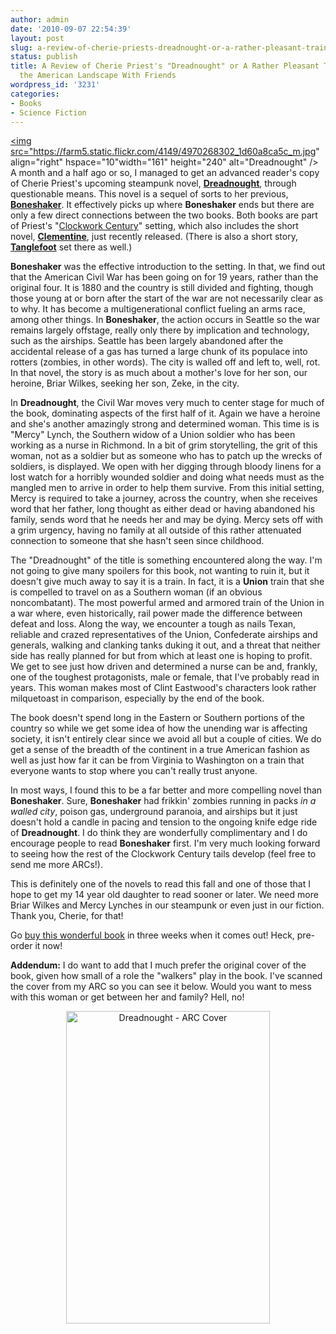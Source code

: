 ```yaml
---
author: admin
date: '2010-09-07 22:54:39'
layout: post
slug: a-review-of-cherie-priests-dreadnought-or-a-rather-pleasant-train-ride-across-the-american-landscape-with-friends
status: publish
title: A Review of Cherie Priest's "Dreadnought" or A Rather Pleasant Train Ride Across
  the American Landscape With Friends
wordpress_id: '3231'
categories:
- Books
- Science Fiction
---
```

<a href="http://www.flickr.com/photos/albill/4970268302/" title="Dreadnought by albill, on Flickr"><img src="https://farm5.static.flickr.com/4149/4970268302_1d60a8ca5c_m.jpg" align="right" hspace="10"width="161" height="240" alt="Dreadnought" /></a> A month and a half ago or so, I managed to get an advanced reader's copy of Cherie Priest's upcoming steampunk novel, <a href="http://www.amazon.com/Dreadnought-Cherie-Priest/dp/0765325780"><strong>Dreadnought</strong></a>, through questionable means. This novel is a sequel of sorts to her previous, <a href="http://www.amazon.com/Boneshaker-Sci-Fi-Essential-Books/dp/0765318415/"><strong>Boneshaker</strong></a>. It effectively picks up where <strong>Boneshaker</strong> ends but there are only a few direct connections between the two books. Both books are part of Priest's "<a href="http://theclockworkcentury.com/">Clockwork Century</a>" setting, which also includes the short novel, <a href="http://www.subterraneanpress.com/Merchant2/merchant.mv?Screen=PROD&Store_Code=SP&Product_Code=priest03"><strong>Clementine</strong></a>, just recently released. (There is also a short story, <a href="http://subterraneanpress.com/index.php/magazine/fall-2008/fiction-tanglefoot-a-story-of-the-clockwork-century-by-cherie-priest/"><strong>Tanglefoot</strong></a> set there as well.)

<strong>Boneshaker</strong> was the effective introduction to the setting. In that, we find out that the American Civil War has been going on for 19 years, rather than the original four. It is 1880 and the country is still divided and fighting, though those young at or born after the start of the war are not necessarily clear as to why. It has become a multigenerational conflict fueling an arms race, among other things. In <strong>Boneshaker</strong>, the action occurs in Seattle so the war remains largely offstage, really only there by implication and technology, such as the airships. Seattle has been largely abandoned after the accidental release of a gas has turned a large chunk of its populace into rotters (zombies, in other words). The city is walled off and left to, well, rot. In that novel, the story is as much about a mother's love for her son, our heroine, Briar Wilkes, seeking her son, Zeke, in the city. 

In <strong>Dreadnought</strong>, the Civil War moves very much to center stage for much of the book, dominating aspects of the first half of it. Again we have a heroine and she's another amazingly strong and determined woman. This time is is "Mercy" Lynch, the Southern widow of a Union soldier who has been working as a nurse in Richmond. In a bit of grim storytelling, the grit of this woman, not as a soldier but as someone who has to patch up the wrecks of soldiers, is displayed. We open with her digging through bloody linens for a lost watch for a horribly wounded soldier and doing what needs must as the mangled men to arrive in order to help them survive. From this initial setting, Mercy is required to take a journey, across the country, when she receives word that her father, long thought as either dead or having abandoned his family, sends word that he needs her and may be dying. Mercy sets off with a grim urgency, having no family at all outside of this rather attenuated connection to someone that she hasn't seen since childhood.

The "Dreadnought" of the title is something encountered along the way. I'm not going to give many spoilers for this book, not wanting to ruin it, but it doesn't give much away to say it is a train. In fact, it is a <strong>Union</strong> train that she is compelled to travel on as a Southern woman (if an obvious noncombatant). The most powerful armed and armored train of the Union in a war where, even historically, rail power made the difference between defeat and loss. Along the way, we encounter a tough as nails Texan, reliable and crazed representatives of the Union, Confederate airships and generals, walking and clanking tanks duking it out, and a threat that neither side has really planned for but from which at least one is hoping to profit. We get to see just how driven and determined a nurse can be and, frankly, one of the toughest protagonists, male or female, that I've probably read in years. This woman makes most of Clint Eastwood's characters look rather milquetoast in comparison, especially by the end of the book.

The book doesn't spend long in the Eastern or Southern portions of the country so while we get some idea of how the unending war is affecting society, it isn't entirely clear since we avoid all but a couple of cities. We do get a sense of the breadth of the continent in a true American fashion as well as just how far it can be from Virginia to Washington on a train that everyone wants to stop where you can't really trust anyone. 

In most ways, I found this to be a far better and more compelling novel than <strong>Boneshaker</strong>. Sure, <strong>Boneshaker</strong> had frikkin' zombies running in packs <em>in a walled city</em>, poison gas, underground paranoia, and airships but it just doesn't hold a candle in pacing and tension to the ongoing knife edge ride of <strong>Dreadnought</strong>. I do think they are wonderfully complimentary and I do encourage people to read <strong>Boneshaker</strong> first. I'm very much looking forward to seeing how the rest of the Clockwork Century tails develop (feel free to send me more ARCs!).

This is definitely one of the novels to read this fall and one of those that I hope to get my 14 year old daughter to read sooner or later. We need more Briar Wilkes and Mercy Lynches in our steampunk or even just in our fiction. Thank you, Cherie, for that!

Go <a href="http://www.amazon.com/Dreadnought-Cherie-Priest/dp/0765325780">buy this wonderful book</a> in three weeks when it comes out! Heck, pre-order it now!

<strong>Addendum:</strong> I do want to add that I much prefer the original cover of the book, given how small of a role the "walkers" play in the book. I've scanned the cover from my ARC so you can see it below. Would you want to mess with this woman or get between her and family? Hell, no!

<div align="center"><a href="http://www.flickr.com/photos/albill/4970346722/" title="Dreadnought - ARC Cover by albill, on Flickr"><img src="https://farm5.static.flickr.com/4083/4970346722_c1c62aab3f.jpg" width="326" height="500" alt="Dreadnought - ARC Cover" /></a></div>
